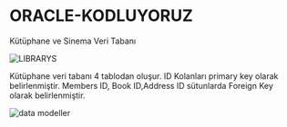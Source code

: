 # ORACLE-KODLUYORUZ
Kütüphane ve Sinema Veri Tabanı 


![LIBRARYS](https://user-images.githubusercontent.com/71218414/101192422-16b10580-366c-11eb-8bcf-67242816724b.PNG)


Kütüphane veri tabanı 4 tablodan oluşur. ID Kolanları primary key olarak belirlenmiştir. Members ID, Book ID,Address ID sütunlarda Foreign Key olarak belirlenmiştir.


![data modeller](https://user-images.githubusercontent.com/71218414/101192522-3c3e0f00-366c-11eb-8744-470654faec6d.PNG)
